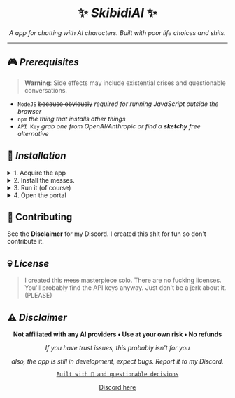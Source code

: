 <div align="center">
  

  # ✨ *SkibidiAI* ✨
  
  <p align="center">
    <em>A  app for chatting with AI characters. Built with poor life choices and shits.</em>
  </p>
  
  ---
</div>

## 🎮 *Prerequisites*

> **Warning**: Side effects may include existential crises and questionable conversations.

- `NodeJS` ~~because obviously~~ *required for running JavaScript outside the browser*
- `npm` *the thing that installs other things*
- `API Key` *grab one from OpenAI/Anthropic or find a **sketchy** free alternative*

## 🚀 *Installation*

<details>
<summary>1. Acquire the app</summary>

```bash
git clone https://github.com/your-username/skibidi-ai.git
cd skibidi-ai
```
*or just download the ZIP like a normal person*
</details>

<details>
<summary>2. Install the messes.</summary>

```bash
npm install
```
*might take a while pooks.*
</details>

<details>
<summary>3. Run it (of course)</summary>

```bash
npm run dev
```
*if the "next" is missing:*
```bash
npm install next
```
</details>

<details>
<summary>4. Open the portal</summary>

Navigate to [http://localhost:3000](http://localhost:3000) and enjoy.
</details>

## 🤝 Contributing

See the **Disclaimer** for my Discord. I created this shit for fun so don't contribute it.

## 💀 *License*
> I created this ~~mess~~ masterpiece solo. There are no fucking licenses.
> You'll probably find the API keys anyway. Just don't be a jerk about it. (PLEASE)

## ⚠️ *Disclaimer*
<div align="center">
  <strong>Not affiliated with any AI providers • Use at your own risk • No refunds</strong>
  
  *If you have trust issues, this probably isn't for you*

  *also, the app is still in development, expect bugs. Report it to my Discord.*
  <br/>
  
  [`Built with 💜 and questionable decisions`](https://www.youtube.com/watch?v=dQw4w9WgXcQ)
  
  [Discord here](https://discordapp.com/users/822863893692284948)
</div>